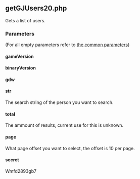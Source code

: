 ## getGJUsers20.php
Gets a list of users.
### Parameters
(For all empty parameters refer to [the common parameters](https://github.com/SMJSGaming/GDDocs/blob/master/endpoints/common_parameters.md))
#### gameVersion
#### binaryVersion
#### gdw
#### str
The search string of the person you want to search.
#### total
The ammount of results, current use for this is unknown.
#### page
What page offset you want to select, the offset is 10 per page.
#### secret
Wmfd2893gb7
